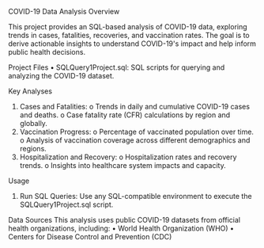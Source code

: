 COVID-19 Data Analysis
Overview

This project provides an SQL-based analysis of COVID-19 data, exploring trends in cases, fatalities, recoveries, and vaccination rates. 
The goal is to derive actionable insights to understand COVID-19's impact and help inform public health decisions.

Project Files
•	SQLQuery1Project.sql: SQL scripts for querying and analyzing the COVID-19 dataset.

Key Analyses
1.	Cases and Fatalities:
o	Trends in daily and cumulative COVID-19 cases and deaths.
o	Case fatality rate (CFR) calculations by region and globally.
2.	Vaccination Progress:
o	Percentage of vaccinated population over time.
o	Analysis of vaccination coverage across different demographics and regions.
3.	Hospitalization and Recovery:
o	Hospitalization rates and recovery trends.
o	Insights into healthcare system impacts and capacity.

Usage
1.	Run SQL Queries: Use any SQL-compatible environment to execute the SQLQuery1Project.sql script.

Data Sources
This analysis uses public COVID-19 datasets from official health organizations, including:
•	World Health Organization (WHO)
•	Centers for Disease Control and Prevention (CDC)

